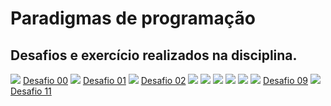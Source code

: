# Paradigmas de programação

Desafios e exercício realizados na disciplina.
---------------------------------------------
![](/desafio00.jpg)
[Desafio 00](/Aula00)
![](/desafio01.jpg)
[Desafio 01](/Aula01)
![](/desafio02.jpg)
[Desafio 02](/Aula02)
![](/desafio03.jpg)
![](/desafio04.jpg)
![](/desafio05.jpg)
![](/desafio06.jpg)
![](/desafio07.jpg)
![](/desafio08.jpg)
[Desafio 09](/desafio09.pdf)
![](/desafio10.jpg)
[Desafio 11](/desafio11.pdf)
